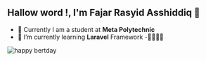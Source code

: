 ## Hallow word !, I'm Fajar Rasyid Asshiddiq 👋

<!--
**fajarRA526/fajarRA526** is a ✨ _special_ ✨ repository because its `README.md` (this file) appears on your GitHub profile.

Here are some ideas to get you started:

- 🔭 I’m currently working on ...
- 🌱 I’m currently learning ...
- 👯 I’m looking to collaborate on ...
- 🤔 I’m looking for help with ...
- 💬 Ask me about ...
- 📫 How to reach me: ...
- 😄 Pronouns: ...
- ⚡ Fun fact: ...
-->
- 🔭 Currently I am a student at **Meta Polytechnic**
- 🌱 I’m currently learning **Laravel** Framework
-🤗🤗🤗🤗


![happy bertday](https://media2.giphy.com/media/v1.Y2lkPTc5MGI3NjExYXhjNzB3cmYxNDluM2Y2Ym90YTkxendwa2ZpemlqeGVnc2V0aTM4eCZlcD12MV9pbnRlcm5hbF9naWZfYnlfaWQmY3Q9Zw/VF0WIRjfwvFERopBFY/giphy.gif)

